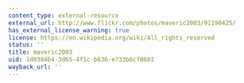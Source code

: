 ```yaml
---
content_type: external-resource
external_url: http://www.flickr.com/photos/maveric2003/91198425/
has_external_license_warning: true
license: https://en.wikipedia.org/wiki/All_rights_reserved
status: ''
title: maveric2003
uid: 1d0384b4-3d65-4f1c-b636-e733b6cf0601
wayback_url: ''
---
```

